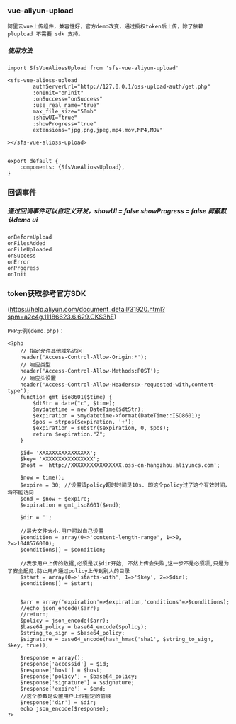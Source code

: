 ### vue-aliyun-upload

    阿里云vue上传组件，兼容性好，官方demo改变，通过授权token后上传，除了依赖 plupload 不需要 sdk 支持。

##### 使用方法

    import SfsVueAliossUpload from 'sfs-vue-aliyun-upload'

    <sfs-vue-alioss-upload
            authServerUrl="http://127.0.0.1/oss-upload-auth/get.php"
            :onInit="onInit"
            :onSuccess="onSuccess"
            :use_real_name="true"
            max_file_size="50mb"
            :showUI="true"
            :showProgress="true"
            extensions="jpg,png,jpeg,mp4,mov,MP4,MOV"

    ></sfs-vue-alioss-upload>


    export default {
        components: {SfsVueAliossUpload},
    }

### 回调事件
##### 通过回调事件可以自定义开发，showUI = false  showProgress = false 屏蔽默认demo ui
    onBeforeUpload
    onFilesAdded
    onFileUploaded
    onSuccess
    onError
    onProgress
    onInit


### token获取参考官方SDK
(https://help.aliyun.com/document_detail/31920.html?spm=a2c4g.11186623.6.629.CKS3hE)

    PHP示例(demo.php)：

    <?php
        // 指定允许其他域名访问
        header('Access-Control-Allow-Origin:*');
        // 响应类型
        header('Access-Control-Allow-Methods:POST');
        // 响应头设置
        header('Access-Control-Allow-Headers:x-requested-with,content-type');
        function gmt_iso8601($time) {
            $dtStr = date("c", $time);
            $mydatetime = new DateTime($dtStr);
            $expiration = $mydatetime->format(DateTime::ISO8601);
            $pos = strpos($expiration, '+');
            $expiration = substr($expiration, 0, $pos);
            return $expiration."Z";
        }

        $id= 'XXXXXXXXXXXXXXXX';
        $key= 'XXXXXXXXXXXXXXXX';
        $host = 'http://XXXXXXXXXXXXXXXX.oss-cn-hangzhou.aliyuncs.com';

        $now = time();
        $expire = 30; //设置该policy超时时间是10s. 即这个policy过了这个有效时间，将不能访问
        $end = $now + $expire;
        $expiration = gmt_iso8601($end);

        $dir = '';

        //最大文件大小.用户可以自己设置
        $condition = array(0=>'content-length-range', 1=>0, 2=>1048576000);
        $conditions[] = $condition;

        //表示用户上传的数据,必须是以$dir开始, 不然上传会失败,这一步不是必须项,只是为了安全起见,防止用户通过policy上传到别人的目录
        $start = array(0=>'starts-with', 1=>'$key', 2=>$dir);
        $conditions[] = $start;


        $arr = array('expiration'=>$expiration,'conditions'=>$conditions);
        //echo json_encode($arr);
        //return;
        $policy = json_encode($arr);
        $base64_policy = base64_encode($policy);
        $string_to_sign = $base64_policy;
        $signature = base64_encode(hash_hmac('sha1', $string_to_sign, $key, true));

        $response = array();
        $response['accessid'] = $id;
        $response['host'] = $host;
        $response['policy'] = $base64_policy;
        $response['signature'] = $signature;
        $response['expire'] = $end;
        //这个参数是设置用户上传指定的前缀
        $response['dir'] = $dir;
        echo json_encode($response);
    ?>
